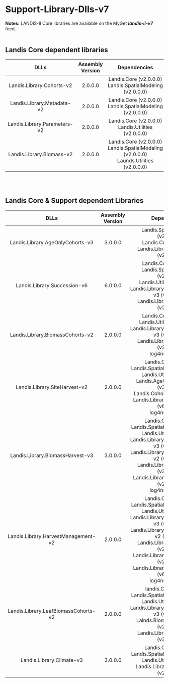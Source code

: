 # Support-Library-Dlls-v7

**Notes:**
LANDIS-II Core libraries are available on the MyGet *__landis-ii-v7__* feed.
<br><br>


## Landis Core dependent libraries

| DLLs | Assembly Version | Dependencies |
|:---:|:---: |:---: |
| Landis.Library.Cohorts-v2 | 2.0.0.0 | Landis.Core (v2.0.0.0) <br> Landis.SpatialModeling (v2.0.0.0) |
| Landis.Library.Metadata-v2 | 2.0.0.0 | Landis.Core (v2.0.0.0) <br> Landis.SpatialModeling (v2.0.0.0) |
| Landis.Library.Parameters-v2 | 2.0.0.0 | Landis.Core (v2.0.0.0) <br> Landis.Utilities (v2.0.0.0)|
| Landis.Library.Biomass-v2 | 2.0.0.0 | Landis.Core (v2.0.0.0) <br> Landis.SpatialModeling (v2.0.0.0) <br> Launds.Utilities (v2.0.0.0) |

<br><br>
## Landis Core & Support dependent Libraries

| DLLs | Assembly Version | Dependencies |
|:---: | :---: | :---: |
| Landis.Library.AgeOnlyCohorts-v3 | 3.0.0.0| Landis.SpatialModeling (v2.0.0.0) <br> Landis.Core (v2.0.0.0) <br> Landis.Library.Cohorts-v2 (v2.0.0.0) |
| Landis.Library.Succession-v6 | 6.0.0.0 | Landis.Core (v2.0.0.0) <br> Landis.SpatialModeling (v2.0.0.0) <br> Landis.Utilities (v2.0.0.0) <br> Landis.Library.AgeOnlyCohorts-v3 (v3.0.0.0) <br> Landis.Library.Cohorts-v2 (v2.0.0.0) |
| Landis.Library.BiomassCohorts-v2 | 2.0.0.0 | Landis.Core (v2.0.0.0) <br> Landis.Utilities (v2.0.0.0) <br> Landis.Library.AgeOnlyCohorts-v3 (v3.0.0.0) <br> Landis.Library.Cohorts-v2 (v2.0.0.0) <br> log4net (v2.0.8) |
| Landis.Library.SiteHarvest-v2 | 2.0.0.0 | Landis.Core (v2.0.0) <br> Landis.SpatialModeling (v2.0.0) <br> Landis.Utilities (v2.0.0) <br> Landis.AgeOnlyCohorts-v3 (v3.0.0.0) <br> Landis.Cohorts-v2 (v2.0.0.0) <br> Landis.Library.Succession-v6 (v6.0.0.0) <br> log4net (v2.0.8) |
| Landis.Library.BiomassHarvest-v3 | 3.0.0.0 | Landis.Core (v2.0.0) <br> Landis.SpatialModeling (v2.0.0) <br> Landis.Utilities (v2.0.0) <br> Landis.Library.AgeOnlyCohorts-v3 (v3.0.0.0) <br> Landis.Library.BiomassCohorts-v2 (v2.0.0.0) <br> Landis.Library.Cohorts-v2 (v2.0.0.0) <br> Landis.Library.SiteHarvest-v2 (v2.0.0.0) <br> log4net (v2.0.8) |
| Landis.Library.HarvestManagement-v2 | 2.0.0.0 | Landis.Core (v2.0.0) <br> Landis.SpatialModeling (v2.0.0) <br> Landis.Utilities (v2.0.0) <br> Landis.Library.AgeOnlyCohorts-v3 (v3.0.0.0) <br> Landis.Library.BiomassCohorts-v2 (2.0.0.0) <br> Landis.Library.Cohorts-v2 (v2.0.0.0) <br> Landis.Library.SiteHarvest-v2 (v2.0.0.0) <br> Landis.Library.Succession-v6 (v6.0.0.0) <br> log4net (v2.0.8) |
| Landis.Library.LeafBiomassCohorts-v2 | 2.0.0.0 | landis.Core (v2.0.0) <br> Landis.SpatialModeling (v2.0.0) <br> Landis.Utilities (v2.0.0) <br> Landis.Library.AgeOnlyCohorts-v3 (v3.0.0.0) <br> Lainds.BiomassCohorts-v2 (v2.0.0.0) <br> Landis.Library.Cohorts-v2 (v2.0.0.0) |
| Landis.Library.Climate-v3 | 3.0.0.0 | Landis.Core (v2.0.0) <br> Landis.SpatialModeling (v2.0.0) <br> Landis.Utilities (v2.0.0) <br> Landis.Library.Metadata-v2 (v2.0.0.0) |

